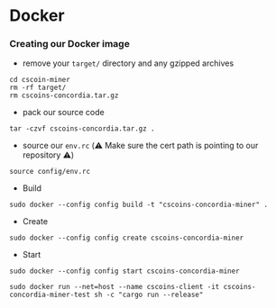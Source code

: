 # Docker

### Creating our Docker image
- remove your `target/` directory and any gzipped archives
```
cd cscoin-miner
rm -rf target/
rm cscoins-concordia.tar.gz
```
- pack our source code
```
tar -czvf cscoins-concordia.tar.gz .
```
- source our `env.rc` (:warning: Make sure the cert path is pointing to our repository :warning:)
```
source config/env.rc
```

- Build

```
sudo docker --config config build -t "cscoins-concordia-miner" .
```

- Create

```
sudo docker --config config create cscoins-concordia-miner
```

- Start

```
sudo docker --config config start cscoins-concordia-miner
```





```
sudo docker run --net=host --name cscoins-client -it cscoins-concordia-miner-test sh -c "cargo run --release"
```

